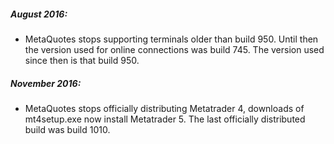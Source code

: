 ##### August 2016:

- MetaQuotes stops supporting terminals older than build 950. Until then the version used for online connections was build 745. The version used since then is that build 950.


##### November 2016:

- MetaQuotes stops officially distributing Metatrader 4, downloads of mt4setup.exe now install Metatrader 5. The last officially distributed build was build 1010.